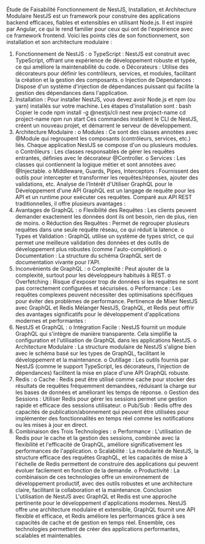 Étude de Faisabilité
Fonctionnement de NestJS, Installation, et Architecture Modulaire
NestJS est un framework pour construire des applications backend efficaces, fiables et extensibles en utilisant Node.js. Il est inspiré par Angular, ce qui le rend familier pour ceux qui ont de l'expérience avec ce framework frontend. Voici les points clés de son fonctionnement, son installation et son architecture modulaire :
1.	Fonctionnement de NestJS :
o	TypeScript : NestJS est construit avec TypeScript, offrant une expérience de développement robuste et typée, ce qui améliore la maintenabilité du code.
o	Décorateurs : Utilise des décorateurs pour définir les contrôleurs, services, et modules, facilitant la création et la gestion des composants.
o	Injection de Dépendances : Dispose d'un système d'injection de dépendances puissant qui facilite la gestion des dépendances dans l'application.
2.	Installation : Pour installer NestJS, vous devez avoir Node.js et npm (ou yarn) installés sur votre machine. Les étapes d'installation sont :
bash
Copier le code
npm install -g @nestjs/cli
nest new project-name
cd project-name
npm run start
Ces commandes installent le CLI de NestJS, créent un nouveau projet, et démarrent le serveur de développement.
3.	Architecture Modulaire :
o	Modules : Ce sont des classes annotées avec @Module qui regroupent les composants (contrôleurs, services, etc.) liés. Chaque application NestJS se compose d'un ou plusieurs modules.
o	Contrôleurs : Les classes responsables de gérer les requêtes entrantes, définies avec le décorateur @Controller.
o	Services : Les classes qui contiennent la logique métier et sont annotées avec @Injectable.
o	Middleware, Guards, Pipes, Interceptors : Fournissent des outils pour intercepter et transformer les requêtes/réponses, ajouter des validations, etc.
Analyse de l'Intérêt d'Utiliser GraphQL pour le Développement d'une API
GraphQL est un langage de requête pour les API et un runtime pour exécuter ces requêtes. Comparé aux API REST traditionnelles, il offre plusieurs avantages :
1.	Avantages de GraphQL :
o	Flexibilité des Requêtes : Les clients peuvent demander exactement les données dont ils ont besoin, rien de plus, rien de moins.
o	Réduction des Requêtes : Permet de regrouper plusieurs requêtes dans une seule requête réseau, ce qui réduit la latence.
o	Types et Validation : GraphQL utilise un système de types strict, ce qui permet une meilleure validation des données et des outils de développement plus robustes (comme l'auto-complétion).
o	Documentation : La structure du schéma GraphQL sert de documentation vivante pour l'API.
2.	Inconvénients de GraphQL :
o	Complexité : Peut ajouter de la complexité, surtout pour les développeurs habitués à REST.
o	Overfetching : Risque d'exposer trop de données si les requêtes ne sont pas correctement configurées et sécurisées.
o	Performance : Les requêtes complexes peuvent nécessiter des optimisations spécifiques pour éviter des problèmes de performance.
Pertinence de Mixer NestJS avec GraphQL et Redis
Mélanger NestJS, GraphQL, et Redis peut offrir des avantages significatifs pour le développement d'applications modernes et performantes :
1.	NestJS et GraphQL :
o	Intégration Facile : NestJS fournit un module GraphQL qui s'intègre de manière transparente. Cela simplifie la configuration et l'utilisation de GraphQL dans les applications NestJS.
o	Architecture Modulaire : La structure modulaire de NestJS s'aligne bien avec le schéma basé sur les types de GraphQL, facilitant le développement et la maintenance.
o	Outillage : Les outils fournis par NestJS (comme le support TypeScript, les décorateurs, l'injection de dépendances) facilitent la mise en place d'une API GraphQL robuste.
2.	Redis :
o	Cache : Redis peut être utilisé comme cache pour stocker des résultats de requêtes fréquemment demandées, réduisant la charge sur les bases de données et améliorant les temps de réponse.
o	Gestion des Sessions : Utiliser Redis pour gérer les sessions permet une gestion rapide et efficace des sessions utilisateur.
o	Pub/Sub : Redis offre des capacités de publication/abonnement qui peuvent être utilisées pour implémenter des fonctionnalités en temps réel comme les notifications ou les mises à jour en direct.
3.	Combinaison des Trois Technologies :
o	Performance : L'utilisation de Redis pour le cache et la gestion des sessions, combinée avec la flexibilité et l'efficacité de GraphQL, améliore significativement les performances de l'application.
o	Scalabilité : La modularité de NestJS, la structure efficace des requêtes GraphQL, et les capacités de mise à l'échelle de Redis permettent de construire des applications qui peuvent évoluer facilement en fonction de la demande.
o	Productivité : La combinaison de ces technologies offre un environnement de développement productif, avec des outils robustes et une architecture claire, facilitant la collaboration et la maintenance.
Conclusion
L'utilisation de NestJS avec GraphQL et Redis est une approche pertinente pour le développement d'applications modernes. NestJS offre une architecture modulaire et extensible, GraphQL fournit une API flexible et efficace, et Redis améliore les performances grâce à ses capacités de cache et de gestion en temps réel. Ensemble, ces technologies permettent de créer des applications performantes, scalables et maintenables.
